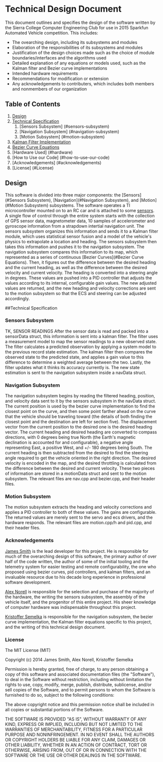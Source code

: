 # Technical Design Document
This document outlines and specifies the design of the software written by
the Sierra College Computer Engineering Club for use in 2015 Sparkfun
Automated Vehicle competition. This includes:
- The ovearching design, including its subsystems and modules
- Elaboration of the responsibilities of its subsystems and modules
- Justification of the design choices made such as the choice of
module boundaries/interfaces and the algorithms used
- Detailed explanation of any equations or models used, such as the
Kalman filter and Bezier curve implementations
- Intended hardware requirements
- Recommendations for modification or extension
- Any acknowledgements to contributers, which includes both members and
nonmembers of our organization

## Table of Contents
1. [Design](#design)
2. [Technical Specification](#technical-specification)
	 1. [Sensors Subsystem] (#sensors-subsystem)
	 2. [Navigation Subsystem] (#navigation-subsystem)
	 3. [Motion Subsystem] (#motion-subsystem)
3. [Kalman Filter Implementation](#kalman-filter-implementation)
4. [Bezier Curve Equations](#bezier-curve-equations)
5. [Hardware Used] (#hardware)
6. [How to Use our Code] (#how-to-use-our-code)
7. [Acknowledgements] (#acknowledgements)
8. [License] (#License)

## Design
This software is divided into three major components: the
[Sensors](#Sensors Subsystem), [Navigation](#Navigation Subsystem), and
[Motion](#Motion Subsystem) subsystems. The software operates a TI
microcontroller mounted on to an RC car and is attached to some
[sensors](#Hardware). A single flow of control through the entire system
starts with the collection of GPS sensor data, magnetometer data, 10 samples of
accelerometer and gyroscope information from a strapdown intertial
navigation unit. The sensors subsystem organizes this information and
sends it to a Kalman filter module, which uses statistical sensor fusion
and a model of the vehicle's physics to extrapolate a location and
heading. The sensors subsystem then takes this information and pushes it
to the navigation subsystem. The navigation subsystem compares this
information to its map, which represented as a series of continuous
[Bezier Curves](#Bezier Curve Equations). Then, it figures out the
difference between the desired heading and the current heading, as well as the
difference between the desired velocity and current velocity. The
heading is converted into a steering angle in degrees. These
values are pushed into a PID controller that adjusts the values
according to its internal, configurable gain values. The new adjusted
values are returned, and the new heading and velocity corrections are
sent to the motion subsystem so that the ECS and steering can be
adjusted accordingly.

##Technical Specification

### Sensors Subsystem
TK, SENSOR READINGS
After the sensor data is read and packed into a sensorData struct, this
information is sent into a kalman filter. The filter uses a measurement
model to map the sensor readings to a new observed state. The filter
calculates a predicted observation by applying a system model to the
previous record state estimation. The kalman filter then compares the
observed state to the predicted state, and applies a gain value to
this difference to determine a weighted average between the
two. Lastly, the filter updates what it thinks its accuracy currently
is. The new state estimation is sent to the navigation subsystem
inside a navData struct. 
		
### Navigation Subsystem
The navigation subsystem begins by reading the filtered heading,
position, and velocity data sent to it by the sensors subsystem in the
navData struct. The current position is used by the bezier curve
implementation to find the closest point on the curve, and then some
point farther ahead on the curve that the vehicle should be traveling
toward (the details of both finding the closest point and the
destination are left for section five). The displacement vector from the
current position to the desired one is the desired heading vector. The
current heading and desired heading are converted to compass directions,
with  0 degrees being true North (the Earth's magnetic declination is
accounted for and configurable), a negative angle representing East, a
positive West, and +/- 180 degrees being South.  The current heading is
then subtracted from the desired to find the steering angle required to
get the vehicle oriented in the right direction. The desired velocity is
encoded in the map, and the desired throttling is calculated from the
difference between the desired and current velocity. These two pieces of
information are stored in a motionData struct and sent to the motion
subsystem. The relevant files are nav.cpp and bezier.cpp, and their
header files.

### Motion Subsystem
The motion subsystem extracts the heading and velocity corrections and
applies a PID controller to both of these values. The gains are
configurable. The returned values are merely sent to the servo and ecs
drivers, and the hardware responds. The relevant files are motion.cpp/h
and pid.cpp, and their header files.

### Acknowledgements
[James
Smith](https://github.com/jamesdsmith/) is the lead developer for this
project. He is responsible for much of the
overarching design of this software, the primary author of over half
of the code written, the author of some of the initial tooling and the
telemetry system for easier testing and remote configurability, the
one who proposed using bezier curves, pid controllers, and kalman
filters, and an invaluable resource due to his decade long experience
in professional software development.

[Alex Norell](https://github.com/AlexNorell/) is
responsible for the selection and purchase of the majority of the
hardware, the writing the sensors subsystem, the assembly of the vehicle
itself, and the progenitor of this entire project. His sheer knowledge
of computer hardware was indispensable throughout this project.

[Kristoffer Semelka](https://github.com/soderstroff/) is responsible
for the navigation subsystem, the bezier curve implementation, the
Kalman filter equations specific to this project, and the writing of
this technical design document.

### License
The MIT License (MIT)

Copyright (c) 2014 James Smith, Alex Norell, Kristoffer Semelka

Permission is hereby granted, free of charge, to any person obtaining a copy
of this software and associated documentation files (the "Software"), to deal
in the Software without restriction, including without limitation the rights
to use, copy, modify, merge, publish, distribute, sublicense, and/or sell
copies of the Software, and to permit persons to whom the Software is
furnished to do so, subject to the following conditions:

The above copyright notice and this permission notice shall be included in
all copies or substantial portions of the Software.

THE SOFTWARE IS PROVIDED "AS IS", WITHOUT WARRANTY OF ANY KIND, EXPRESS OR
IMPLIED, INCLUDING BUT NOT LIMITED TO THE WARRANTIES OF MERCHANTABILITY,
FITNESS FOR A PARTICULAR PURPOSE AND NONINFRINGEMENT. IN NO EVENT SHALL THE
AUTHORS OR COPYRIGHT HOLDERS BE LIABLE FOR ANY CLAIM, DAMAGES OR OTHER
LIABILITY, WHETHER IN AN ACTION OF CONTRACT, TORT OR OTHERWISE, ARISING FROM,
OUT OF OR IN CONNECTION WITH THE SOFTWARE OR THE USE OR OTHER DEALINGS IN
THE SOFTWARE.